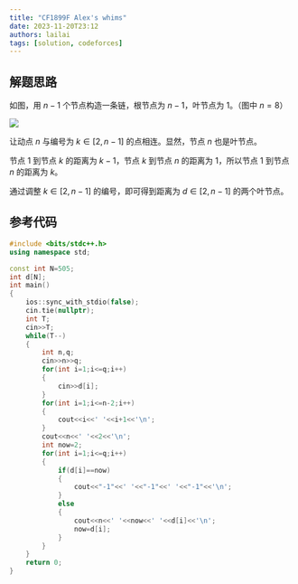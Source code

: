 ```yaml
---
title: "CF1899F Alex's whims"
date: 2023-11-20T23:12
authors: lailai
tags: [solution, codeforces]
---
```


<Solution pid="CF1899F" aid="tsqwglbs" />

<!-- truncate -->

## 解题思路

如图，用 $n-1$ 个节点构造一条链，根节点为 $n-1$，叶节点为 $1$。（图中 $n=8$）

![](https://cdn.luogu.com.cn/upload/image_hosting/i8e6ksjf.png)

让动点 $n$ 与编号为 $k\in[2,n-1]$ 的点相连。显然，节点 $n$ 也是叶节点。

节点 $1$ 到节点 $k$ 的距离为 $k-1$，节点 $k$ 到节点 $n$ 的距离为 $1$，所以节点 $1$ 到节点 $n$ 的距离为 $k$。

通过调整 $k\in[2,n-1]$ 的编号，即可得到距离为 $d\in[2,n-1]$ 的两个叶节点。

## 参考代码

```cpp
#include <bits/stdc++.h>
using namespace std;

const int N=505;
int d[N];
int main()
{
	ios::sync_with_stdio(false);
	cin.tie(nullptr);
	int T;
	cin>>T;
	while(T--)
	{
		int n,q;
		cin>>n>>q;
		for(int i=1;i<=q;i++)
		{
			cin>>d[i];
		}
		for(int i=1;i<=n-2;i++)
		{
			cout<<i<<' '<<i+1<<'\n';
		}
		cout<<n<<' '<<2<<'\n';
		int now=2;
		for(int i=1;i<=q;i++)
		{
			if(d[i]==now)
			{
				cout<<"-1"<<' '<<"-1"<<' '<<"-1"<<'\n';
			}
			else
			{
				cout<<n<<' '<<now<<' '<<d[i]<<'\n';
				now=d[i];
			}
		}
	}
	return 0;
}
```
